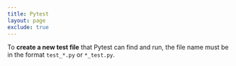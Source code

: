 ```yaml
---
title: Pytest
layout: page
exclude: true
---
```


To **create a new test file** that Pytest can find and run, the file name must be in the format `test_*.py` or `*_test.py`.


<!--stackedit_data:
eyJoaXN0b3J5IjpbLTEzNTEyNzIzNjNdfQ==
-->